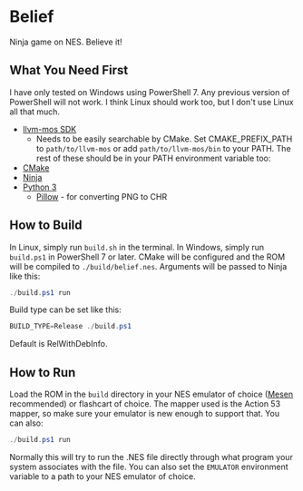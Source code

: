 # Belief
Ninja game on NES. Believe it!
## What You Need First
I have only tested on Windows using PowerShell 7. Any previous version of PowerShell will not work.
I think Linux should work too, but I don't use Linux all that much.
- [llvm-mos SDK](https://github.com/llvm-mos/llvm-mos-sdk#download)
  - Needs to be easily searchable by CMake. Set CMAKE_PREFIX_PATH to `path/to/llvm-mos` or add `path/to/llvm-mos/bin` to your PATH.
The rest of these should be in your PATH environment variable too:
- [CMake](https://cmake.org/download/)
- [Ninja](https://ninja-build.org/)
- [Python 3](https://www.python.org/downloads/)
  - [Pillow](https://pillow.readthedocs.io/en/stable/) - for converting PNG to CHR
## How to Build
In Linux, simply run `build.sh` in the terminal. In Windows, simply run `build.ps1` in PowerShell 7 or later.
CMake will be configured and the ROM will be compiled to `./build/belief.nes`.
Arguments will be passed to Ninja like this:
```powershell
./build.ps1 run
```
Build type can be set like this:
```powershell
BUILD_TYPE=Release ./build.ps1
```
Default is RelWithDebInfo.
## How to Run
Load the ROM in the `build` directory in your NES emulator of choice ([Mesen](https://github.com/SourMesen/Mesen2) recommended) or flashcart of choice.
The mapper used is the Action 53 mapper, so make sure your emulator is new enough to support that.
You can also:
```powershell
./build.ps1 run
```
Normally this will try to run the .NES file directly through what program your system associates with the file.
You can also set the `EMULATOR` environment variable to a path to your NES emulator of choice.
